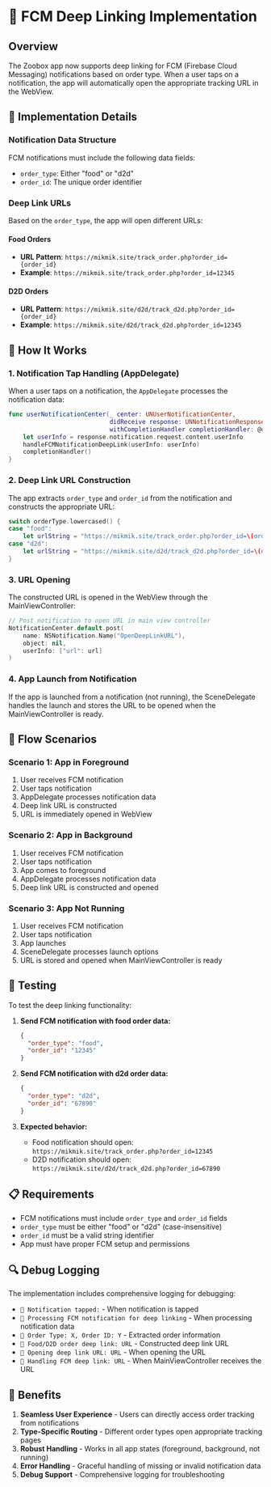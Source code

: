 # 🔗 FCM Deep Linking Implementation

## Overview

The Zoobox app now supports deep linking for FCM (Firebase Cloud Messaging) notifications based on order type. When a user taps on a notification, the app will automatically open the appropriate tracking URL in the WebView.

## 🔧 Implementation Details

### Notification Data Structure

FCM notifications must include the following data fields:
- `order_type`: Either "food" or "d2d"
- `order_id`: The unique order identifier

### Deep Link URLs

Based on the `order_type`, the app will open different URLs:

#### Food Orders
- **URL Pattern**: `https://mikmik.site/track_order.php?order_id={order_id}`
- **Example**: `https://mikmik.site/track_order.php?order_id=12345`

#### D2D Orders
- **URL Pattern**: `https://mikmik.site/d2d/track_d2d.php?order_id={order_id}`
- **Example**: `https://mikmik.site/d2d/track_d2d.php?order_id=12345`

## 📱 How It Works

### 1. Notification Tap Handling (AppDelegate)
When a user taps on a notification, the `AppDelegate` processes the notification data:

```swift
func userNotificationCenter(_ center: UNUserNotificationCenter,
                            didReceive response: UNNotificationResponse,
                            withCompletionHandler completionHandler: @escaping () -> Void) {
    let userInfo = response.notification.request.content.userInfo
    handleFCMNotificationDeepLink(userInfo: userInfo)
    completionHandler()
}
```

### 2. Deep Link URL Construction
The app extracts `order_type` and `order_id` from the notification and constructs the appropriate URL:

```swift
switch orderType.lowercased() {
case "food":
    let urlString = "https://mikmik.site/track_order.php?order_id=\(orderId)"
case "d2d":
    let urlString = "https://mikmik.site/d2d/track_d2d.php?order_id=\(orderId)"
}
```

### 3. URL Opening
The constructed URL is opened in the WebView through the MainViewController:

```swift
// Post notification to open URL in main view controller
NotificationCenter.default.post(
    name: NSNotification.Name("OpenDeepLinkURL"),
    object: nil,
    userInfo: ["url": url]
)
```

### 4. App Launch from Notification
If the app is launched from a notification (not running), the SceneDelegate handles the launch and stores the URL to be opened when the MainViewController is ready.

## 🔄 Flow Scenarios

### Scenario 1: App in Foreground
1. User receives FCM notification
2. User taps notification
3. AppDelegate processes notification data
4. Deep link URL is constructed
5. URL is immediately opened in WebView

### Scenario 2: App in Background
1. User receives FCM notification
2. User taps notification
3. App comes to foreground
4. AppDelegate processes notification data
5. Deep link URL is constructed and opened

### Scenario 3: App Not Running
1. User receives FCM notification
2. User taps notification
3. App launches
4. SceneDelegate processes launch options
5. URL is stored and opened when MainViewController is ready

## 🧪 Testing

To test the deep linking functionality:

1. **Send FCM notification with food order data:**
   ```json
   {
     "order_type": "food",
     "order_id": "12345"
   }
   ```

2. **Send FCM notification with d2d order data:**
   ```json
   {
     "order_type": "d2d",
     "order_id": "67890"
   }
   ```

3. **Expected behavior:**
   - Food notification should open: `https://mikmik.site/track_order.php?order_id=12345`
   - D2D notification should open: `https://mikmik.site/d2d/track_d2d.php?order_id=67890`

## 📋 Requirements

- FCM notifications must include `order_type` and `order_id` fields
- `order_type` must be either "food" or "d2d" (case-insensitive)
- `order_id` must be a valid string identifier
- App must have proper FCM setup and permissions

## 🔍 Debug Logging

The implementation includes comprehensive logging for debugging:

- `🔔 Notification tapped:` - When notification is tapped
- `🔗 Processing FCM notification for deep linking` - When processing notification data
- `🔗 Order Type: X, Order ID: Y` - Extracted order information
- `🔗 Food/D2D order deep link: URL` - Constructed deep link URL
- `🔗 Opening deep link URL: URL` - When opening the URL
- `🔗 Handling FCM deep link: URL` - When MainViewController receives the URL

## 🚀 Benefits

1. **Seamless User Experience** - Users can directly access order tracking from notifications
2. **Type-Specific Routing** - Different order types open appropriate tracking pages
3. **Robust Handling** - Works in all app states (foreground, background, not running)
4. **Error Handling** - Graceful handling of missing or invalid notification data
5. **Debug Support** - Comprehensive logging for troubleshooting 